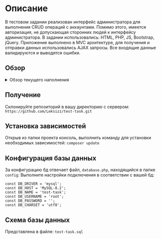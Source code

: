 # Описание

В тестовом задании реализован интерфейс администратора для выполнения CRUD операций c аккаунтами. Помимо этого, имеется
авторизация, не допускающая сторонних людей к интерфейсу администратора. В задании использовались: HTML, PHP, JS,
Bootstrap, jQuery. Приложение выполнено в MVC архитектуре, для получения и отправки данных использовались AJAX запросы.
Все входящие данные валидируются и выводятся ошибки.

## Обзор

<details>
  <summary>Обзор текущего наполнения</summary>
  
- Авторизация ![Авторизация]![auth](https://github.com/Leksizz/test-task/assets/129582133/e09f7548-e229-4b5f-b105-347a117287d1)

- Добавление новых пользователей ![Добавление новых пользователей]![main](https://github.com/Leksizz/test-task/assets/129582133/eb0dc2b7-b72b-454d-998a-53feb9a42308)

- Обновление пользователей ![Обновление пользователей]![update](https://github.com/Leksizz/test-task/assets/129582133/e6abc48d-c4bc-414f-88e9-9ccfc6302ce0)

</details>

## Получение

Склонируйте репозиторий в вашу директорию с сервером:
```https://github.com/Leksizz/test-task.git```

## Установка зависимостей

Открыв из папки проекта консоль, выполнить команду для установки необходимых зависимостей:
```composer update```

## Конфигурация базы данных

За конфигурацию бд отвечает файл, ```database.php```, находящийся в папке ```config```:
Выполните настройки подключения в соответствии с вашей бд:

```
const DB_DRIVER = 'mysql';
const DB_HOST = 'MySQL-8.2';
const DB_NAME = 'test-task';
const DB_USERNAME = 'root';
const DB_PASSWORD = '';
const DB_CHARSET = 'utf8';
```
## Схема базы данных
Представлена в файле: ```test-task.sql```
